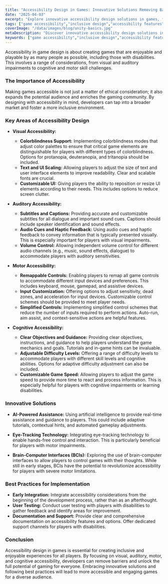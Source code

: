 ```yaml
---
title: "Accessibility Design in Games: Innovative Solutions Removing Barriers"
date: "2025-04-03"
excerpt: "Explore innovative accessibility design solutions in games, focusing on removing barriers for players with disabilities. Discover inclusive design principles and their impact on the gaming experience."
tags: ["game accessibility","inclusive design","accessibility features","game development","UI design","UX design"]
coverImage: "/data/images/blog/unity-basics.jpg"
metaDescription: "Discover innovative accessibility design solutions in games. Learn how to remove barriers for players with disabilities and create more inclusive gaming experiences."
keywords: ["game accessibility","inclusive design","accessibility features","game development","UI design","UX design","assistive technology","disability","gaming"]
---
```


Accessibility in game design is about creating games that are enjoyable and playable by as many people as possible, including those with disabilities. This involves a range of considerations, from visual and auditory impairments to cognitive and motor skill challenges.

### The Importance of Accessibility

Making games accessible is not just a matter of ethical consideration; it also expands the potential audience and enriches the gaming community. By designing with accessibility in mind, developers can tap into a broader market and foster a more inclusive environment.

### Key Areas of Accessibility Design

*   **Visual Accessibility:**
    *   **Colorblindness Support:** Implementing colorblindness modes that adjust color palettes to ensure that critical game elements are distinguishable for players with different types of colorblindness. Options for protanopia, deuteranopia, and tritanopia should be included.
    *   **Text and UI Scaling:** Allowing players to adjust the size of text and user interface elements to improve readability. Clear and scalable fonts are crucial.
    *   **Customizable UI:** Giving players the ability to reposition or resize UI elements according to their needs. This includes options to reduce screen clutter.

*   **Auditory Accessibility:**
    *   **Subtitles and Captions:** Providing accurate and customizable subtitles for all dialogue and important sound cues. Captions should include speaker identification and sound effects.
    *   **Audio Cues and Haptic Feedback:** Using audio cues and haptic feedback to convey information that is typically presented visually. This is especially important for players with visual impairments.
    *   **Volume Control:** Allowing independent volume control for different audio channels (e.g., music, sound effects, dialogue) to accommodate players with auditory sensitivities.

*   **Motor Accessibility:**
    *   **Remappable Controls:** Enabling players to remap all game controls to accommodate different input devices and preferences. This includes keyboard, mouse, gamepad, and assistive devices.
    *   **Input Customization:** Offering options to adjust sensitivity, dead zones, and acceleration for input devices. Customizable control schemes should be provided to meet player needs.
    *   **Simplified Controls:** Implementing simplified control schemes that reduce the number of inputs required to perform actions. Auto-run, aim assist, and context-sensitive actions are helpful features.

*   **Cognitive Accessibility:**
    *   **Clear Objectives and Guidance:** Providing clear objectives, instructions, and guidance to help players understand the game mechanics and goals. Tutorials and in-game hints can be invaluable.
    *   **Adjustable Difficulty Levels:** Offering a range of difficulty levels to accommodate players with different skill levels and cognitive abilities. Options for adaptive difficulty adjustment can also be included.
    *   **Customizable Game Speed:** Allowing players to adjust the game speed to provide more time to react and process information. This is especially helpful for players with cognitive impairments or learning disabilities.

### Innovative Solutions

*   **AI-Powered Assistance:** Using artificial intelligence to provide real-time assistance and guidance to players. This could include adaptive tutorials, contextual hints, and automated gameplay adjustments.

*   **Eye-Tracking Technology:** Integrating eye-tracking technology to enable hands-free control and interaction. This is particularly beneficial for players with motor impairments.

*   **Brain-Computer Interfaces (BCIs):** Exploring the use of brain-computer interfaces to allow players to control games with their thoughts. While still in early stages, BCIs have the potential to revolutionize accessibility for players with severe motor limitations.

### Best Practices for Implementation

*   **Early Integration:** Integrate accessibility considerations from the beginning of the development process, rather than as an afterthought.
*   **User Testing:** Conduct user testing with players with disabilities to gather feedback and identify areas for improvement.
*   **Documentation and Support:** Provide clear and comprehensive documentation on accessibility features and options. Offer dedicated support channels for players with disabilities.

### Conclusion

Accessibility design in games is essential for creating inclusive and enjoyable experiences for all players. By focusing on visual, auditory, motor, and cognitive accessibility, developers can remove barriers and unlock the full potential of gaming for everyone. Embracing innovative solutions and following best practices will lead to more accessible and engaging games for a diverse audience.
    